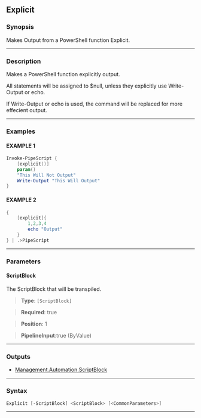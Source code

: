 Explicit
--------
### Synopsis
Makes Output from a PowerShell function Explicit.

---
### Description

Makes a PowerShell function explicitly output.

All statements will be assigned to $null, unless they explicitly use Write-Output or echo.

If Write-Output or echo is used, the command will be replaced for more effecient output.

---
### Examples
#### EXAMPLE 1
```PowerShell
Invoke-PipeScript {
    [explicit()]
    param()
    "This Will Not Output"
    Write-Output "This Will Output"
}
```

#### EXAMPLE 2
```PowerShell
{
    [explicit]{
        1,2,3,4
        echo "Output"
    }
} | .>PipeScript
```

---
### Parameters
#### **ScriptBlock**

The ScriptBlock that will be transpiled.



> **Type**: ```[ScriptBlock]```

> **Required**: true

> **Position**: 1

> **PipelineInput**:true (ByValue)



---
### Outputs
* [Management.Automation.ScriptBlock](https://learn.microsoft.com/en-us/dotnet/api/System.Management.Automation.ScriptBlock)




---
### Syntax
```PowerShell
Explicit [-ScriptBlock] <ScriptBlock> [<CommonParameters>]
```
---

